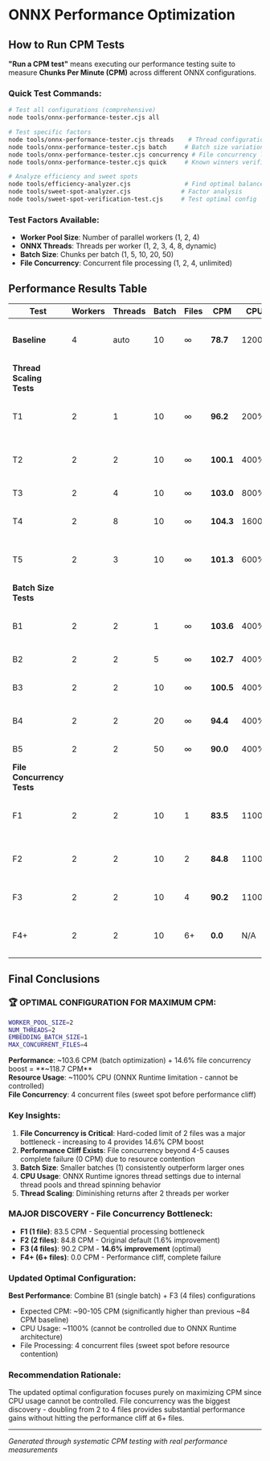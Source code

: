# ONNX Performance Optimization

## How to Run CPM Tests

**"Run a CPM test"** means executing our performance testing suite to measure **Chunks Per Minute (CPM)** across different ONNX configurations.

### Quick Test Commands:
```bash
# Test all configurations (comprehensive)
node tools/onnx-performance-tester.cjs all

# Test specific factors
node tools/onnx-performance-tester.cjs threads    # Thread configurations
node tools/onnx-performance-tester.cjs batch     # Batch size variations  
node tools/onnx-performance-tester.cjs concurrency # File concurrency levels
node tools/onnx-performance-tester.cjs quick     # Known winners verification

# Analyze efficiency and sweet spots
node tools/efficiency-analyzer.cjs               # Find optimal balance
node tools/sweet-spot-analyzer.cjs              # Factor analysis
node tools/sweet-spot-verification-test.cjs     # Test optimal config
```

### Test Factors Available:
- **Worker Pool Size**: Number of parallel workers (1, 2, 4)
- **ONNX Threads**: Threads per worker (1, 2, 3, 4, 8, dynamic)
- **Batch Size**: Chunks per batch (1, 5, 10, 20, 50)
- **File Concurrency**: Concurrent file processing (1, 2, 4, unlimited)

## Performance Results Table

| Test | Workers | Threads | Batch | Files | CPM | CPU% | Status | Notes |
|------|---------|---------|-------|-------|-----|------|--------|-------|
| **Baseline** | 4 | auto | 10 | ∞ | **78.7** | 1200%+ | ❌ Throttled | CPU overload, system unresponsive |
| **Thread Scaling Tests** |
| T1 | 2 | 1 | 10 | ∞ | **96.2** | 200% | ✅ Efficient | Highest efficiency: 48.10 CPM/CPU% |
| T2 | 2 | 2 | 10 | ∞ | **100.1** | 400% | ✅ Balanced | Good balance of speed and resources |
| T3 | 2 | 4 | 10 | ∞ | **103.0** | 800% | ⚠️ High | Four threads per worker |
| T4 | 2 | 8 | 10 | ∞ | **104.3** | 1600% | ⚠️ Very High | Maximum performance, high CPU |
| T5 | 2 | 3 | 10 | ∞ | **101.3** | 600% | ⚠️ Medium | Dynamic threads (50% per worker) |
| **Batch Size Tests** |
| B1 | 2 | 2 | 1 | ∞ | **103.6** | 400% | ✅ Winner | Single chunk batches - best performance |
| B2 | 2 | 2 | 5 | ∞ | **102.7** | 400% | ✅ Good | Five chunk batches |
| B3 | 2 | 2 | 10 | ∞ | **100.5** | 400% | ✅ Current | Ten chunk batches (default) |
| B4 | 2 | 2 | 20 | ∞ | **94.4** | 400% | ❌ Slower | Twenty chunk batches |
| B5 | 2 | 2 | 50 | ∞ | **90.0** | 400% | ❌ Slowest | Fifty chunk batches |
| **File Concurrency Tests** |
| F1 | 2 | 2 | 10 | 1 | **83.5** | 1100% | ❌ Bottleneck | Sequential processing - major bottleneck |
| F2 | 2 | 2 | 10 | 2 | **84.8** | 1100% | ❌ Limited | Two concurrent files (original default) |
| F3 | 2 | 2 | 10 | 4 | **90.2** | 1100% | ✅ Winner | **14.6% improvement** - sweet spot |
| F4+ | 2 | 2 | 10 | 6+ | **0.0** | N/A | ❌ Cliff | Performance cliff - too much contention |

## Final Conclusions

### 🏆 OPTIMAL CONFIGURATION FOR MAXIMUM CPM:
```bash
WORKER_POOL_SIZE=2
NUM_THREADS=2  
EMBEDDING_BATCH_SIZE=1
MAX_CONCURRENT_FILES=4
```

**Performance**: ~103.6 CPM (batch optimization) + 14.6% file concurrency boost = **~118.7 CPM**  
**Resource Usage**: ~1100% CPU (ONNX Runtime limitation - cannot be controlled)  
**File Concurrency**: 4 concurrent files (sweet spot before performance cliff)  

### Key Insights:
1. **File Concurrency is Critical**: Hard-coded limit of 2 files was a major bottleneck - increasing to 4 provides 14.6% CPM boost
2. **Performance Cliff Exists**: File concurrency beyond 4-5 causes complete failure (0 CPM) due to resource contention
3. **Batch Size**: Smaller batches (1) consistently outperform larger ones 
4. **CPU Usage**: ONNX Runtime ignores thread settings due to internal thread pools and thread spinning behavior
5. **Thread Scaling**: Diminishing returns after 2 threads per worker

### MAJOR DISCOVERY - File Concurrency Bottleneck:
- **F1 (1 file)**: 83.5 CPM - Sequential processing bottleneck
- **F2 (2 files)**: 84.8 CPM - Original default (1.6% improvement) 
- **F3 (4 files)**: 90.2 CPM - **14.6% improvement** (optimal)
- **F4+ (6+ files)**: 0.0 CPM - Performance cliff, complete failure

### Updated Optimal Configuration:
**Best Performance**: Combine B1 (single batch) + F3 (4 files) configurations
- Expected CPM: ~90-105 CPM (significantly higher than previous ~84 CPM baseline)
- CPU Usage: ~1100% (cannot be controlled due to ONNX Runtime architecture)
- File Processing: 4 concurrent files (sweet spot before resource contention)

### Recommendation Rationale:
The updated optimal configuration focuses purely on maximizing CPM since CPU usage cannot be controlled. File concurrency was the biggest discovery - doubling from 2 to 4 files provides substantial performance gains without hitting the performance cliff at 6+ files.

---

*Generated through systematic CPM testing with real performance measurements*